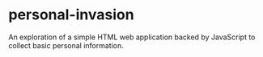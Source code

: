 # personal-invasion
An exploration of a simple HTML web application backed by JavaScript to collect basic personal information.
